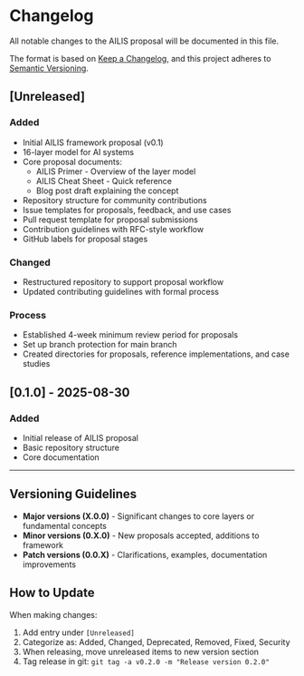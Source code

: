 # Changelog

All notable changes to the AILIS proposal will be documented in this file.

The format is based on [Keep a Changelog](https://keepachangelog.com/en/1.1.0/),
and this project adheres to [Semantic Versioning](https://semver.org/spec/v2.0.0.html).

## [Unreleased]

### Added
- Initial AILIS framework proposal (v0.1)
- 16-layer model for AI systems
- Core proposal documents:
  - AILIS Primer - Overview of the layer model
  - AILIS Cheat Sheet - Quick reference
  - Blog post draft explaining the concept
- Repository structure for community contributions
- Issue templates for proposals, feedback, and use cases
- Pull request template for proposal submissions
- Contribution guidelines with RFC-style workflow
- GitHub labels for proposal stages

### Changed
- Restructured repository to support proposal workflow
- Updated contributing guidelines with formal process

### Process
- Established 4-week minimum review period for proposals
- Set up branch protection for main branch
- Created directories for proposals, reference implementations, and case studies

## [0.1.0] - 2025-08-30

### Added
- Initial release of AILIS proposal
- Basic repository structure
- Core documentation

---

## Versioning Guidelines

- **Major versions (X.0.0)** - Significant changes to core layers or fundamental concepts
- **Minor versions (0.X.0)** - New proposals accepted, additions to framework
- **Patch versions (0.0.X)** - Clarifications, examples, documentation improvements

## How to Update

When making changes:
1. Add entry under `[Unreleased]`
2. Categorize as: Added, Changed, Deprecated, Removed, Fixed, Security
3. When releasing, move unreleased items to new version section
4. Tag release in git: `git tag -a v0.2.0 -m "Release version 0.2.0"`
